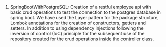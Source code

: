 1) SpringBootWithPostgreSQL: Creation of a restful employee api with basic crud operations to test the connection to the postgres database in spring boot.
                             We have used the Layer pattern for the package structure, Lombok annotations for the creation of constructors, getters and setters. 
                             In addition to using dependency injections following the inversion of control (IoC) principle for the subsequent use of the repository 
                             created for the crud operations inside the controller class.
